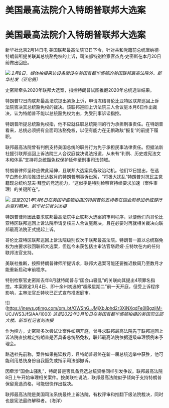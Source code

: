 # 美国最高法院介入特朗普联邦大选案

# 美国最高法院介入特朗普联邦大选案

新华社北京2月14日电
美国联邦最高法院13日下令，针对共和党籍前总统唐纳德·特朗普所提关联其总统豁免权的上诉，司法部特别检察官杰克·史密斯在本月20日前做出回应。

![](https://inews.gtimg.com/om_bt/O_N7X9FKs3fVDA4cOPCFimBiepiswIAVoLZeS1LS938UYAA/1000)
_2月8日，媒体拍摄采访设备架设在美国首都华盛顿的美国联邦最高法院外。新华社发（亚伦摄）_

史密斯牵头2020年联邦大选案，指控特朗普试图推翻2020年总统选举结果。

特朗普12日向联邦最高法院提出紧急上诉，申请冻结哥伦比亚特区联邦巡回上诉法院否决其总统豁免权的裁决。该联邦巡回上诉法院三人合议庭本月6日作出裁决，认为特朗普不能以总统豁免权为由，免受刑事诉讼指控。

特朗普所提总统豁免权指，他不应就任职总统期间的行为承担刑事责任。在特朗普看来，总统必须拥有全面司法豁免权，以便有能力在无惧政敌“报复”的前提下履职。

联邦最高法院曾有判例支持美国总统的职务行为免于承担民事法律责任。但据法新社援引联邦巡回上诉法院三人合议庭裁决说法报道，从未有“判例、历史或宪法文本和体系”支持将总统豁免权保护延伸至刑事司法领域。

特朗普律师坚称应做此延伸，且联邦大选案具备政治动机。他们12日提出，在选举白热化阶段推进长达数月的特朗普刑事诉讼案，“将极大扰乱”特朗普对抗民主党籍现总统约瑟夫·拜登的竞选能力，“这似乎是特别检察官持续要求加速（案件审理）的关键所在”。

![](https://inews.gtimg.com/om_bt/OvXtulTrrQi7OoOsQK5T0hkCDSskycTx7rEFZsqF6OfRIAA/1000)
_这是2021年1月6日在美国华盛顿拍摄的特朗普的支持者在国会前参加示威游行的资料照片。新华社记者刘杰摄_

特朗普律师因此要求联邦最高法院中止联邦大选案的审判程序，以便他们向哥伦比亚特区联邦巡回上诉法院申请复核三人合议庭裁决，且在必要时再就相关裁决向联邦最高法院正式提起上诉。

哥伦比亚特区联邦巡回上诉法院级别仅次于联邦最高法院。特朗普一直以总统豁免权为由要求驳回联邦大选案，但迄今未获包括主审法官塔尼娅·丘特坎在内的任何联邦法官支持。

美联社推断，按照特朗普律师所提诉求，联邦大选案可能还要推迟数周乃至数月才能重新启动审前程序。

特别检察官史密斯去年8月就特朗普与“国会山骚乱”的关联向其提出4项罪名指控。本案原定3月4日、即十余州初选的“超级星期二”前一天开庭，但受上诉程序影响，主审法官丘特坎已正式宣布推迟庭审。

![](https://inews.gtimg.com/om_bt/OWShG_JMjXbJphd2r3XiNXqdFe0lBgzjiM-
UCJWS3JfSIAA/1000) _这是2022年3月10日在美国首都华盛顿拍摄的美国司法部大楼。新华社记者刘杰摄_

作为控方，史密斯多次尝试让案件如期开庭，曾寻求联邦最高法院先于联邦巡回上诉法院直接裁定特朗普是否具备总统豁免权，联邦最高法院依据逐级审理惯例未予理会。

路透社先前称，案件如果拖延数月，且特朗普最终在新一届总统选举中获胜，他可能利用总统身份自我豁免或指示司法部撤诉。

因牵涉“国会山骚乱”，特朗普是否具备竞选总统资格同样引发争议。联邦最高法院8日上午开始审理相关案件。按美联社说法，联邦最高法院似乎倾向于支持特朗普保留竞选资格，可能很快作出裁决。

联邦最高法院是美国司法系统最终上诉法院，有权评审和推翻下级法院裁决，同时也是宪法最终解释者。（海洋）

